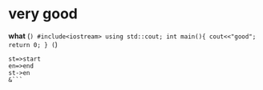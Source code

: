# very good
**what**
(```)
#include<iostream>
using std::cout;
int main(){
    cout<<"good";
    return 0;
}
(```)
```flow
st=>start
en=>end
st->en
&```
